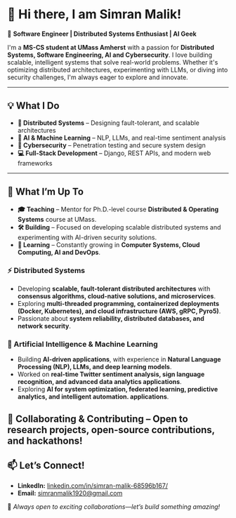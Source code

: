<!--
**SIMRAN-MALIK19/SIMRAN-MALIK19** is a ✨ _special_ ✨ repository because its `README.md` (this file) appears on your GitHub profile.

Here are some ideas to get you started:

- 🔭 I’m currently working on ...
- 🌱 I’m currently learning ...
- 👯 I’m looking to collaborate on ...
- 🤔 I’m looking for help with ...
- 💬 Ask me about ...
- 📫 How to reach me: ...
- 😄 Pronouns: ...
- ⚡ Fun fact: ...
-->

# 👋 Hi there, I am Simran Malik!

🚀 **Software Engineer | Distributed Systems Enthusiast | AI Geek**

I'm a **MS-CS student at UMass Amherst** with a passion for **Distributed Systems, Software Engineering, AI and Cybersecurity**. I love building scalable, intelligent systems that solve real-world problems. Whether it's optimizing distributed architectures, experimenting with LLMs, or diving into security challenges, I'm always eager to explore and innovate.

---

## 💡 What I Do

- **🔗 Distributed Systems** – Designing fault-tolerant, and scalable architectures
- **🤖 AI & Machine Learning** – NLP, LLMs, and real-time sentiment analysis
- **🔐 Cybersecurity** – Penetration testing and secure system design
- **💻 Full-Stack Development** – Django, REST APIs, and modern web frameworks

---

## 📌 What I’m Up To

- **🎓 Teaching** – Mentor for Ph.D.-level course **Distributed & Operating Systems** course at UMass.
- **🛠 Building** – Focused on developing scalable distributed systems and experimenting with AI-driven security solutions.
- **📖 Learning** – Constantly growing in **Computer Systems, Cloud Computing, AI and DevOps**.


### ⚡ Distributed Systems
- Developing **scalable, fault-tolerant distributed architectures** with **consensus algorithms, cloud-native solutions, and microservices**.
- Exploring **multi-threaded programming, containerized deployments (Docker, Kubernetes), and cloud infrastructure (AWS, gRPC, Pyro5)**.
- Passionate about **system reliability, distributed databases, and network security**.

### 🤖 Artificial Intelligence & Machine Learning
- Building **AI-driven applications**, with experience in **Natural Language Processing (NLP), LLMs, and deep learning models**.
- Worked on **real-time Twitter sentiment analysis, sign language recognition, and advanced data analytics applications**.
- Exploring **AI for system optimization, federated learning, predictive analytics, and intelligent automation. applications**.

🔹 **Collaborating & Contributing** – Open to **research projects, open-source contributions, and hackathons**!
---

## 📫 Let’s Connect!

- **LinkedIn:** [linkedin.com/in/simran-malik-68596b167/](https://www.linkedin.com/in/simran-malik-68596b167/)
- **Email:** simranmalik1920@gmail.com

🚀 *Always open to exciting collaborations—let’s build something amazing!*